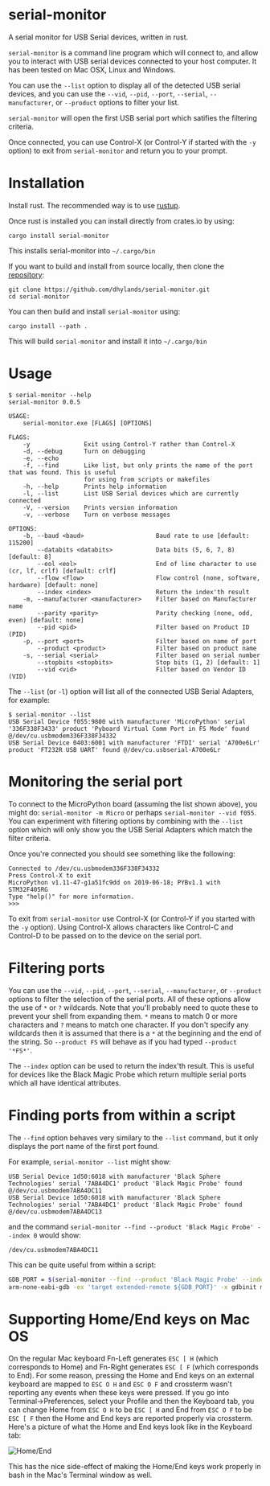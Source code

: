 serial-monitor
==============

A serial monitor for USB Serial devices, written in rust.

`serial-monitor` is a command line program which will connect to, and allow you to
interact with USB serial devices connected to your host computer. It has been tested on
Mac OSX, Linux and Windows.

You can use the `--list` option to display all of the detected USB serial
devices, and you can use the `--vid`, `--pid`, `--port`, `--serial`, 
`--manufacturer`, or `--product` options to filter your list.

`serial-monitor` will open the first USB serial port which satifies the
filtering criteria.

Once connected, you can use Control-X (or Control-Y if started with the `-y` option)
to exit from `serial-monitor` and return you to your prompt.

Installation
============

Install rust. The recommended way is to use [rustup](https://rustup.rs/).

Once rust is installed you can install directly from crates.io by using:
```
cargo install serial-monitor
```
This installs serial-monitor into `~/.cargo/bin`

If you want to build and install from source locally, then clone the
[repository](https://github.com/dhylands/serial-monitor.git):
```
git clone https://github.com/dhylands/serial-monitor.git
cd serial-monitor
```

You can then build and install `serial-monitor` using:
```
cargo install --path .
```
This will build `serial-monitor` and install it into `~/.cargo/bin`

Usage
=====

```
$ serial-monitor --help
serial-monitor 0.0.5

USAGE:
    serial-monitor.exe [FLAGS] [OPTIONS]

FLAGS:
    -y               Exit using Control-Y rather than Control-X
    -d, --debug      Turn on debugging
    -e, --echo
    -f, --find       Like list, but only prints the name of the port that was found. This is useful 
                     for using from scripts or makefiles
    -h, --help       Prints help information
    -l, --list       List USB Serial devices which are currently connected
    -V, --version    Prints version information
    -v, --verbose    Turn on verbose messages

OPTIONS:
    -b, --baud <baud>                    Baud rate to use [default: 115200]
        --databits <databits>            Data bits (5, 6, 7, 8) [default: 8]
        --eol <eol>                      End of line character to use (cr, lf, crlf) [default: crlf]
        --flow <flow>                    Flow control (none, software, hardware) [default: none]
        --index <index>                  Return the index'th result
    -m, --manufacturer <manufacturer>    Filter based on Manufacturer name
        --parity <parity>                Parity checking (none, odd, even) [default: none]
        --pid <pid>                      Filter based on Product ID (PID)
    -p, --port <port>                    Filter based on name of port
        --product <product>              Filter based on product name
    -s, --serial <serial>                Filter based on serial number
        --stopbits <stopbits>            Stop bits (1, 2) [default: 1]
        --vid <vid>                      Filter based on Vendor ID (VID)
```

The `--list` (or `-l`) option will list all of the connected USB Serial Adapters, for example:
```
$ serial-monitor --list
USB Serial Device f055:9800 with manufacturer 'MicroPython' serial '336F338F3433' product 'Pyboard Virtual Comm Port in FS Mode' found @/dev/cu.usbmodem336F338F34332
USB Serial Device 0403:6001 with manufacturer 'FTDI' serial 'A700e6Lr' product 'FT232R USB UART' found @/dev/cu.usbserial-A700e6Lr
```

Monitoring the serial port
==========================

To connect to the MicroPython board (assuming the list shown above), you might do: `serial-monitor -m Micro` or perhaps `serial-monitor --vid f055`.
You can experiment with filtering options by combining with the `--list` option which will only show you the USB Serial Adapters which
match the filter criteria.

Once you're connected you should see something like the following:
```
Connected to /dev/cu.usbmodem336F338F34332
Press Control-X to exit
MicroPython v1.11-47-g1a51fc9dd on 2019-06-18; PYBv1.1 with STM32F405RG
Type "help()" for more information.
>>> 
```

To exit from `serial-monitor` use Control-X (or Control-Y if you started with the `-y` option). Using Control-X allows characters like Control-C and Control-D
to be passed on to the device on the serial port.

Filtering ports
===============

You can use the `--vid`, `--pid`, `--port`, `--serial`, `--manufacturer`, or `--product` options to filter the selection of the serial ports.
All of these options allow the use of `*` or `?` wildcards. Note that you'll probably need to quote these to prevent your shell from expanding them.
`*` means to match 0 or more characters and `?` means to match one character. If you don't specify any wildcards then it is assumed that there is a `*`
at the beginning and the end of the string. So `--product FS` will behave as if you had typed `--product '*FS*'`.

The `--index` option can be used to return the index'th result. This is useful for devices like the Black Magic Probe which return multiple
serial ports which all have identical attributes.

Finding ports from within a script
===============================

The `--find` option behaves very similary to the `--list` command, but it only displays the port name of the first port found.

For example, `serial-monitor --list` might show:
```
USB Serial Device 1d50:6018 with manufacturer 'Black Sphere Technologies' serial '7ABA4DC1' product 'Black Magic Probe' found @/dev/cu.usbmodem7ABA4DC11
USB Serial Device 1d50:6018 with manufacturer 'Black Sphere Technologies' serial '7ABA4DC1' product 'Black Magic Probe' found @/dev/cu.usbmodem7ABA4DC13
```
and the command `serial-monitor --find --product 'Black Magic Probe' --index 0` would show:
```
/dev/cu.usbmodem7ABA4DC11
```

This can be quite useful from within a script:
```bash
GDB_PORT = $(serial-monitor --find --product 'Black Magic Probe' --index 0)
arm-none-eabi-gdb -ex 'target extended-remote ${GDB_PORT}' -x gdbinit myprogram.elf
```

Supporting Home/End keys on Mac OS
==================================

On the regular Mac keyboard Fn-Left generates `ESC [ H` (which corresponds to Home) and
Fn-Right generates `ESC [ F` (which corresponds to End). For some reason, pressing the
Home and End keys on an external keyboard are mapped to `ESC O H` and `ESC O F` and
crossterm wasn't reporting any events when these keys were pressed. If you go into
Terminal->Preferences, select your Profile and then the Keyboard tab, you can change
Home from `ESC O H` to be `ESC [ H` and End from `ESC O F` to be `ESC [ F` then the
Home and End keys are reported properly via crossterm. Here's a picture of what the
Home and End keys look like in the Keyboard tab:

![Home/End](https://github.com/dhylands/serial-monitor/raw/master/MacOS-Home-End.png)

This has the nice side-effect of making the Home/End keys work properly in bash in the Mac's Terminal window as well.
